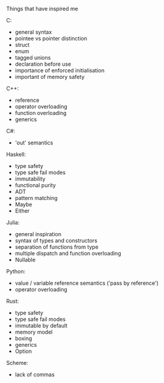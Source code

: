 Things that have inspired me

C:

* general syntax
* pointee vs pointer distinction
* struct
* enum
* tagged unions
* declaration before use
* importance of enforced initialisation
* important of memory safety


C++:

* reference
* operator overloading
* function overloading
* generics


C#:

* 'out' semantics


Haskell:

* type safety
* type safe fail modes
* immutability
* functional purity
* ADT
* pattern matching
* Maybe
* Either


Julia:

* general inspiration
* syntax of types and constructors
* separation of functions from type
* multiple dispatch and function overloading
* Nullable


Python:

* value / variable reference semantics ('pass by reference')
* operator overloading


Rust:

* type safety
* type safe fail modes
* immutable by default
* memory model
* boxing
* generics
* Option


Scheme:

* lack of commas



